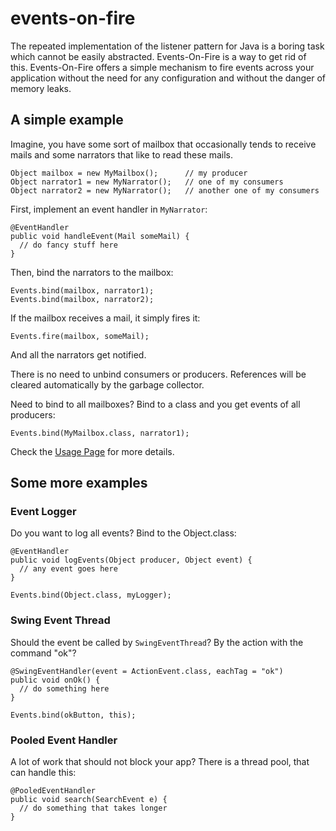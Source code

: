 # events-on-fire #

The repeated implementation of the listener pattern for Java is a boring task which cannot be easily abstracted. Events-On-Fire is a way to get rid of this. Events-On-Fire offers a simple mechanism to fire events across your application without the need for any configuration and without the danger of memory leaks.

## A simple example ##

Imagine, you have some sort of mailbox that occasionally tends to receive mails and some narrators that like to read these mails.
```
Object mailbox = new MyMailbox();      // my producer
Object narrator1 = new MyNarrator();   // one of my consumers
Object narrator2 = new MyNarrator();   // another one of my consumers
```

First, implement an event handler in `MyNarrator`:
```
@EventHandler
public void handleEvent(Mail someMail) {
  // do fancy stuff here
}
```

Then, bind the narrators to the mailbox:
```
Events.bind(mailbox, narrator1);
Events.bind(mailbox, narrator2);
```

If the mailbox receives a mail, it simply fires it:
```
Events.fire(mailbox, someMail);
```

And all the narrators get notified.

There is no need to unbind consumers or producers. References will be cleared automatically by the garbage collector.

Need to bind to all mailboxes? Bind to a class and you get events of all producers:
```
Events.bind(MyMailbox.class, narrator1);
```

Check the [Usage Page](http://code.google.com/p/events-on-fire/wiki/Usage) for more details.

## Some more examples ##

### Event Logger ###

Do you want to log all events? Bind to the Object.class:
```
@EventHandler
public void logEvents(Object producer, Object event) {
  // any event goes here
}

Events.bind(Object.class, myLogger);
```

### Swing Event Thread ###

Should the event be called by `SwingEventThread`? By the action with the command "ok"?
```
@SwingEventHandler(event = ActionEvent.class, eachTag = "ok")
public void onOk() {
  // do something here
}

Events.bind(okButton, this);
```

### Pooled Event Handler ###

A lot of work that should not block your app? There is a thread pool, that can handle this:
```
@PooledEventHandler
public void search(SearchEvent e) {
  // do something that takes longer
}
```
